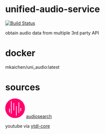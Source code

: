 # unified-audio-service

[![Build Status](https://travis-ci.org/mingkaic/unified-audio-service.svg?branch=master)](https://travis-ci.org/mingkaic/unified-audio-service)

obtain audio data from multiple 3rd party API

# docker
mkaichen/uni_audio:latest

# sources

![alt tag](https://github.com/mingkaic/unified-audio-service/blob/master/legal/audiosearch_logos/audiosearch_logo_64.png)
[audiosearch](https://www.audiosear.ch/) 

youtube via [ytdl-core](https://github.com/fent/node-ytdl-core)
